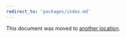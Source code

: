 ```yaml
---
redirect_to: 'packages/index.md'
---
```


This document was moved to [another location](packages/index.md).

<!-- This redirect file can be deleted February 1, 2021, or later. -->
<!-- Before deletion, see: https://docs.gitlab.com/ee/development/documentation/#move-or-rename-a-page -->
